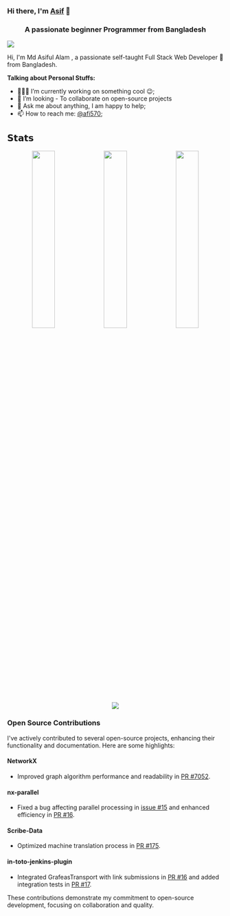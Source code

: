 


### Hi there, I'm [Asif](https://github.com/Muhammad-Asif0) 👋
<h3 align="center">A passionate beginner Programmer from Bangladesh</h3>
<p>
  <a href="https://count.getloli.com/"><img src="https://github-readme-utils.vercel.app/api/gif/anime"></a>
 
</p>
Hi, I'm Md Asiful Alam , a passionate self-taught Full Stack Web Developer 🚀 from Bangladesh.

**Talking about Personal Stuffs:**

- 👨🏽‍💻 I’m currently working on something cool :wink:;
- 🌱 I’m looking - To collaborate on open-source projects
- 💬 Ask me about anything, I am happy to help;
- 📫 How to reach me: [@afi570](muhamadasif570@gmail.com);

## 𝗦𝘁𝗮𝘁𝘀
<div align="center" > 
<div>
<img src="http://github-profile-summary-cards.vercel.app/api/cards/stats?username=axif0&theme=github_dark" width="32.5%">
<img src="http://github-profile-summary-cards.vercel.app/api/cards/repos-per-language?username=axif0&theme=github_dark" width="32.5%">
<img src="http://github-profile-summary-cards.vercel.app/api/cards/productive-time?username=axif0&theme=github_dark&utcOffset=8" width="32.5%">
 
</div>

 [![](https://visitcount.itsvg.in/api?id=axif0&icon=0&color=0)](https://visitcount.itsvg.in)
 
</div>
 
### Open Source Contributions

I've actively contributed to several open-source projects, enhancing their functionality and documentation. Here are some highlights:

#### NetworkX
- Improved graph algorithm performance and readability in [PR #7052](https://github.com/networkx/networkx/pull/7052).

#### nx-parallel
- Fixed a bug affecting parallel processing in [issue #15](https://github.com/networkx/nx-parallel/issues/15) and enhanced efficiency in [PR #16](https://github.com/networkx/nx-parallel/pull/16).

#### Scribe-Data
- Optimized machine translation process in [PR #175](https://github.com/scribe-org/Scribe-Data/pull/175).

#### in-toto-jenkins-plugin
- Integrated GrafeasTransport with link submissions in [PR #16](https://github.com/in-toto/in-toto-jenkins-plugin/pull/16) and added integration tests in [PR #17](https://github.com/in-toto/in-toto-jenkins-plugin/pull/17).

These contributions demonstrate my commitment to open-source development, focusing on collaboration and quality.
